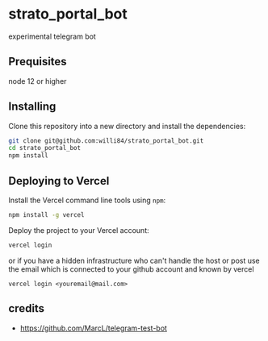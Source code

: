 # strato_portal_bot
experimental telegram bot

## Prequisites
node 12 or higher

## Installing

Clone this repository into a new directory and install the dependencies:

```bash
git clone git@github.com:willi84/strato_portal_bot.git
cd strato_portal_bot
npm install
```

## Deploying to Vercel

Install the Vercel command line tools using `npm`:

```bash
npm install -g vercel
```

Deploy the project to your Vercel account:

```bash
vercel login
```

or if you have a hidden infrastructure who can't handle the host or post use the email which is connected to your github account and known by vercel
```
vercel login <youremail@mail.com>
```

## credits
* https://github.com/MarcL/telegram-test-bot



